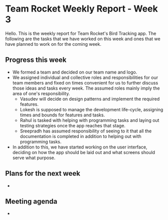 # Team Rocket Weekly Report - Week 3

Hello. This is the weekly report for Team Rocket's Bird Tracking app. The following are the tasks that we have worked on this week and ones that we have planned to work on for the coming week.


## Progress this week

*  We formed a team and decided on our team name and logo.
*  We assigned individual and collective roles and responsibilities for our team members and fixed on times convenient for us to further discuss those ideas and tasks every week. The assumed roles mainly imply the area of one's responsibility.
    *  Vasudev will decide on design patterns and implement the required features.
    *  Lokesh is supposed to manage the development life-cycle, assigning times and bounds for features and tasks.
    *  Rahul is tasked with helping with programming tasks and laying out testing strategies once the app reaches that stage.
    *  Sreepradh has assumed responsibility of seeing to it that all the documentation is completed in addition to helping out with programming tasks.
*  In addition to this, we have started working on the user interface, deciding on how the app should be laid out and what screens should serve what purpose.


## Plans for the next week

*  


## Meeting agenda

*  